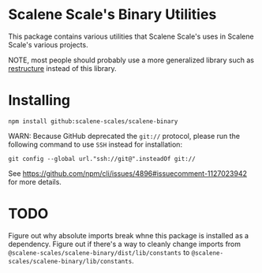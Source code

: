 # Scalene Scale's Binary Utilities

This package contains various utilities that Scalene Scale's uses in Scalene Scale's various projects.

NOTE, most people should probably use a more generalized library such as [restructure](https://www.npmjs.com/package/restructure) instead of this library.

# Installing

```
npm install github:scalene-scales/scalene-binary
```

WARN: Because GitHub deprecated the `git://` protocol, please run the following command to use `SSH` instead for installation:

```
git config --global url."ssh://git@".insteadOf git://
```

See https://github.com/npm/cli/issues/4896#issuecomment-1127023942 for more details.

# TODO

Figure out why absolute imports break whne this package is installed as a dependency.
Figure out if there's a way to cleanly change imports from `@scalene-scales/scalene-binary/dist/lib/constants` to `@scalene-scales/scalene-binary/lib/constants`.
